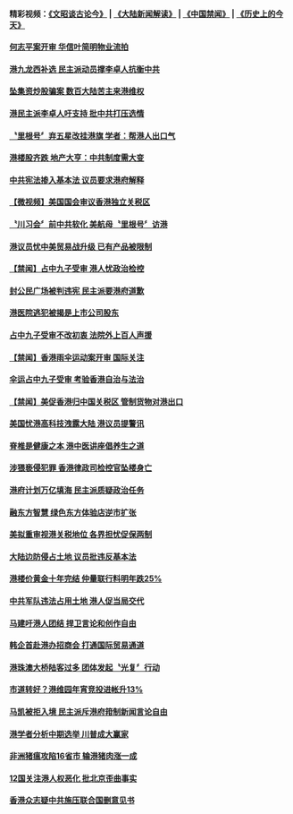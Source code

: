 #### 精彩视频：[《文昭谈古论今》](https://github.com/gfw-breaker/wenzhao/blob/master/README.md?t=11270032) | [《大陆新闻解读》](https://github.com/gfw-breaker/ntdtv-comedy/blob/master/README.md?t=11270032) | [《中国禁闻》](https://github.com/gfw-breaker/ntdtv-news/blob/master/README.md?t=11270032) | [《历史上的今天》](https://github.com/gfw-breaker/today-in-history/blob/master/README.md?t=11270032) 

#### [何志平案开审 华信叶简明物业流拍](../pages/news205/a1400833.md?t=11270032) 

#### [港九龙西补选 民主派动员撑李卓人抗衡中共](../pages/news205/a1400746.md?t=11270032) 

#### [坠集资炒股骗案 数百大陆苦主来港维权](../pages/news205/a1400759.md?t=11270032) 

#### [港民主派李卓人吁支持 批中共打压选情](../pages/news205/a1400566.md?t=11270032) 

#### [〝里根号〞弃五星改挂港旗 学者：帮港人出口气](../pages/news205/a1400563.md?t=11270032) 

#### [港楼股齐跌 地产大亨：中共制度需大变](../pages/news205/a1400522.md?t=11270032) 

#### [中共宪法掺入基本法 议员要求港府解释](../pages/news205/a1400428.md?t=11270032) 

#### [【微视频】美国国会审议香港独立关税区](../pages/news205/a1400276.md?t=11270032) 

#### [〝川习会〞前中共软化 美航母〝里根号〞访港](../pages/news205/a1400272.md?t=11270032) 

#### [港议员忧中美贸易战升级 已有产品被限制](../pages/news205/a1400277.md?t=11270032) 

#### [【禁闻】占中九子受审 港人忧政治检控](../pages/news205/a1400130.md?t=11270032) 

#### [封公民广场被判违宪 民主派要港府道歉](../pages/news205/a1400129.md?t=11270032) 

#### [港医院逃犯被揭是上市公司股东](../pages/news205/a1400103.md?t=11270032) 

#### [占中九子受审不改初衷 法院外上百人声援](../pages/news205/a1399956.md?t=11270032) 

#### [【禁闻】香港雨伞运动案开审 国际关注](../pages/news205/a1399991.md?t=11270032) 

#### [伞运占中九子受审 考验香港自治与法治](../pages/news205/a1399973.md?t=11270032) 

#### [【禁闻】美促香港归中国关税区 管制货物对港出口](../pages/news205/a1399861.md?t=11270032) 

#### [美国忧港高科技洩露大陆 港议员提警讯](../pages/news205/a1399858.md?t=11270032) 

#### [脊椎是健康之本 港中医讲座倡养生之道](../pages/news205/a1399855.md?t=11270032) 

#### [涉猥亵侵犯罪 香港律政司检控官坠楼身亡](../pages/news205/a1399724.md?t=11270032) 

#### [港府计划万亿填海 民主派质疑政治任务](../pages/news205/a1399639.md?t=11270032) 

#### [融东方智慧 绿色东方体验店逆市扩张](../pages/news205/a1399611.md?t=11270032) 

#### [美拟重审视港关税地位 各界担忧促保两制](../pages/news205/a1399503.md?t=11270032) 

#### [大陆边防侵占土地 议员批违反基本法](../pages/news205/a1399365.md?t=11270032) 

#### [港楼价黄金十年完结 仲量联行料明年跌25%](../pages/news205/a1399337.md?t=11270032) 

#### [中共军队违法占用土地 港人促当局交代](../pages/news205/a1399200.md?t=11270032) 

#### [马建吁港人团结 捍卫言论和创作自由](../pages/news205/a1399160.md?t=11270032) 

#### [韩企首赴港办招商会 打通国际贸易通道](../pages/news205/a1399063.md?t=11270032) 

#### [港珠澳大桥陆客过多 团体发起〝光复〞行动](../pages/news205/a1398947.md?t=11270032) 

#### [市道转好？港维园年宵竞投进帐升13%](../pages/news205/a1398859.md?t=11270032) 

#### [马凯被拒入境 民主派斥港府箝制新闻言论自由](../pages/news205/a1398738.md?t=11270032) 

#### [港学者分析中期选举 川普成大赢家](../pages/news205/a1398594.md?t=11270032) 

#### [非洲猪瘟攻陷16省市 输港猪肉涨一成](../pages/news205/a1398584.md?t=11270032) 

#### [12国关注港人权恶化 批北京歪曲事实](../pages/news205/a1398457.md?t=11270032) 

#### [香港众志疑中共施压联合国删意见书](../pages/news205/a1398312.md?t=11270032) 

